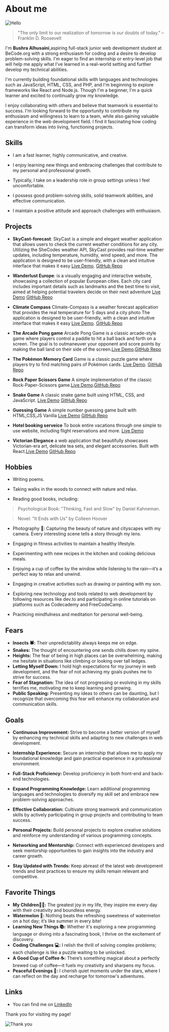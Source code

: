 # About me

![Hello](https://gifdb.com/images/high/hello-cute-grass-yan-jun-8qf709u6b1dxf6rq.gif)

> "The only limit to our realization of tomorrow is our doubts of today." – Franklin D. Roosevelt

I'm **Bushra Alhusaini**,aspiring full-stack  junior web development student at BeCode.org with a strong enthusiasm for coding and a desire to develop problem-solving skills. I'm eager to find an internship or entry-level job that will help me apply what I've learned in a real-world setting and further develop my technical abilities.

I'm currently building foundational skills with languages and technologies such as JavaScript, HTML, CSS, and PHP, and I'm beginning to explore frameworks like React and Node.js. Though I'm a beginner, I'm a quick learner and excited to continually grow my knowledge.

I enjoy collaborating with others and believe that teamwork is essential to success. I'm looking forward to the opportunity to contribute my enthusiasm and willingness to learn to a team, while also gaining valuable experience in the web development field.
 I find it fascinating how coding can transform ideas into living, functioning projects.

## Skills

* I am a fast learner, highly communicative, and creative.

* I enjoy learning new things and embracing challenges that contribute to my personal and professional growth.

* Typically, I take on a leadership role in group settings unless I feel uncomfortable.

* I possess good problem-solving skills, solid teamwork abilities, and effective communication.

* I maintain a positive attitude and approach challenges with enthusiasm.

## Projects
- **SkyCast-forecast**: SkyCast is a simple and elegant weather application that allows users to check the current weather conditions for any city. Utilizing the SheCodes weather API, SkyCast provides real-time weather updates, including temperature, humidity, wind speed, and more. The application is designed to be user-friendly, with a clean and intuitive interface that makes it easy [Live Demo](https://skycast-forecast.netlify.app/). [GitHub Repo](https://github.com/Bushra-88/SkyCast-forecast)
  
- **Wanderlust Europe**: is a visually engaging and interactive website, showcasing a collection of popular European cities. Each city card includes important details such as landmarks and the best time to visit, aimed at helping potential travelers decide on their next adventure [Live Demo](https://wonderlust-eroupa.netlify.app/) [GitHub Repo](https://github.com/Bushra-88/Wanderlust-Europe)
  
- **Climate Compass** Climate-Compass is a weather forecast application that provides the real temperature for 5 days and a city photo The application is designed to be user-friendly, with a clean and intuitive interface that makes it easy [Live Demo](https://b-climate-compass.netlify.app/). [GitHub Repo](https://github.com/Bushra-88/Climate-Compass)
  
- **The Arcade Pong game** Arcade Pong Game is a classic arcade-style game where players control a paddle to hit a ball back and forth on a screen. The goal is to outmaneuver your opponent and score points by making the ball land on their side of the screen.[Live Demo](https://bushra-pong-game.netlify.app/).[GitHub Repo](https://github.com/Bushra-88/Arcade-pong-game)
  
- **The Pokémon Memory Card** Game is a classic puzzle game where players try to find matching pairs of Pokémon cards. [Live Demo](https://b-pokemon-memory-game.netlify.app/). [GitHub Repo](https://github.com/Bushra-88/Pokemon-memory-game)

- **Rock Paper Scissors Game** A simple implementation of the classic Rock-Paper-Scissors game.[Live Demo](https://b-rock-paper-scissor.netlify.app/).[GitHub Repo](https://github.com/Bushra-88/rock-paper-scissors-game)

- **Snake Game** A classic snake game built using HTML, CSS, and JavaScript. [Live Demo](https://snake-game-bushra.netlify.app/) [GitHub Repo](https://github.com/Bushra-88/Snake-game)
  
-  **Guessing Game** A simple number guessing game built with HTML,CSS,JS Vanilla [Live Demo](https://bushra-guessing-game.netlify.app/) [GitHub Repo](https://github.com/Bushra-88/Guessing-Game)
   
-  **Hotel booking serveice** To book entire vacations through one simple to use website, including flight reservations and more. [Live Demo](https://hotel-booking-service.netlify.app/)
   
-  **Victorian Elegance** a web application that beautifully showcases Victorian-era art, delicate tea sets, and elegant accessories. Built with React.[Live Demo](https://b-victorian-elegance.netlify.app/) [GitHub Repo](https://github.com/Bushra-88/Victorian-Elegance)


## Hobbies

* Writing poems.

* Taking walks in the woods to connect with nature and relax.

* Reading good books, including:
>Psychological Book: "Thinking, Fast and Slow" by Daniel Kahneman.

>Novel: "It Ends with Us" by Colleen Hoover

* Photography 📸: Capturing the beauty of nature and cityscapes with my camera. Every interesting scene tells a story through my lens.

* Engaging in fitness activities to maintain a healthy lifestyle.

* Experimenting with new recipes in the kitchen and cooking delicious meals.

* Enjoying a cup of coffee by the window while listening to the rain—it’s a perfect way to relax and unwind.

* Engaging in creative activities such as drawing or painting with my son.

* Exploring new technology and tools related to web development by following resources like dev.to and participating in online tutorials on platforms such as Codecademy and FreeCodeCamp.

* Practicing mindfulness and meditation for personal well-being.

## Fears

- **Insects 🕷️:** Their unpredictability always keeps me on edge.
- **Snakes:** The thought of encountering one sends chills down my spine.
- **Heights:** The fear of being in high places can be overwhelming, making me hesitate in situations like climbing or looking over tall ledges.
- **Letting Myself Down:** I hold high expectations for my journey in web development, and the fear of not achieving my goals pushes me to strive for success.
- **Fear of Stagnation:** The idea of not progressing or evolving in my skills terrifies me, motivating me to keep learning and growing.
- **Public Speaking:** Presenting my ideas to others can be daunting, but I recognize that overcoming this fear will enhance my collaboration and communication skills.

## Goals

- **Continuous Improvement:** Strive to become a better version of myself by enhancing my technical skills and adapting to new challenges in web development.

- **Internship Experience:** Secure an internship that allows me to apply my foundational knowledge and gain practical experience in a professional environment.

- **Full-Stack Proficiency:** Develop proficiency in both front-end and back-end technologies.

- **Expand Programming Knowledge:** Learn additional programming languages and technologies to diversify my skill set and embrace new problem-solving approaches.

- **Effective Collaboration:** Cultivate strong teamwork and communication skills by actively participating in group projects and contributing to team success.

- **Personal Projects:** Build personal projects to explore creative solutions and reinforce my understanding of various programming concepts.

- **Networking and Mentorship:** Connect with experienced developers and seek mentorship opportunities to gain insights into the industry and career growth.

- **Stay Updated with Trends:** Keep abreast of the latest web development trends and best practices to ensure my skills remain relevant and competitive.

## Favorite Things

- **My Children🩷💙:** The greatest joy in my life, they inspire me every day with their creativity and boundless energy.
- **Watermelon 🍉:** Nothing beats the refreshing sweetness of watermelon on a hot day; it’s like summer in every bite!
- **Learning New Things 📚:** Whether it's exploring a new programming language or diving into a fascinating book, I thrive on the excitement of discovery.
- **Coding Challenges 💻:** I relish the thrill of solving complex problems; each challenge is like a puzzle waiting to be unlocked.
- **A Good Cup of Coffee ☕:** There’s something magical about a perfectly brewed cup of coffee—it fuels my creativity and sharpens my focus.
- **Peaceful Evenings 🌙:** I cherish quiet moments under the stars, where I can reflect on the day and recharge for tomorrow's adventures.

## Links

- You can find me on [LinkedIn](https://www.linkedin.com/in/bushra-alhusaini-4a965228b/)

Thank you for visiting my page!

![Thank you](https://www.icegif.com/wp-content/uploads/2024/05/thank-you-icegif-11.gif)
